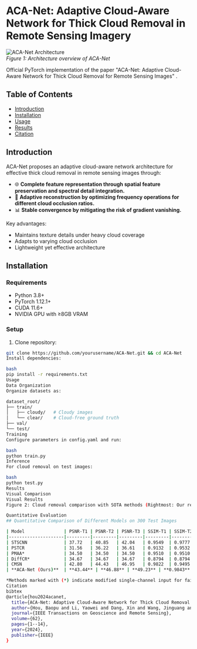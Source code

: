 # ACA-Net: Adaptive Cloud-Aware Network for Thick Cloud Removal in Remote Sensing Imagery

![ACA-Net Architecture](./figures/main.jpg)  
*Figure 1: Architecture overview of ACA-Net*

Official PyTorch implementation of the paper "ACA-Net: Adaptive Cloud-Aware Network for Thick Cloud Removal for Remote Sensing Images" .

## Table of Contents
- [Introduction](#introduction)
- [Installation](#installation)
- [Usage](#usage)
- [Results](#results)
- [Citation](#citation)

## Introduction
ACA-Net proposes an adaptive cloud-aware network architecture for effective thick cloud removal in remote sensing images through:

- 🌐 **Complete feature representation through spatial feature preservation and spectral detail integration.** 
- 🎯 **Adaptive reconstruction by optimizing frequency operations for different cloud occlusion ratios.** 
- 📊 **Stable convergence by mitigating the risk of gradient vanishing.** 

Key advantages:
- Maintains texture details under heavy cloud coverage
- Adapts to varying cloud occlusion
- Lightweight yet effective architecture

## Installation

### Requirements
- Python 3.8+
- PyTorch 1.12.1+
- CUDA 11.6+
- NVIDIA GPU with ≥8GB VRAM

### Setup
1. Clone repository:
```bash
git clone https://github.com/yourusername/ACA-Net.git && cd ACA-Net
Install dependencies:

bash
pip install -r requirements.txt
Usage
Data Organization
Organize datasets as:

dataset_root/
├── train/
│   ├── cloudy/   # Cloudy images
│   └── clear/    # Cloud-free ground truth
├── val/
└── test/
Training
Configure parameters in config.yaml and run:

bash
python train.py
Inference
For cloud removal on test images:

bash
python test.py
Results
Visual Comparison
Visual Results
Figure 2: Cloud removal comparison with SOTA methods (Rightmost: Our results)

Quantitative Evaluation
## Quantitative Comparison of Different Models on 300 Test Images

| Model               | PSNR-T1 | PSNR-T2 | PSNR-T3 | SSIM-T1 | SSIM-T2 | SSIM-T3 | GFlops | Params(M) |
|---------------------|---------|---------|---------|---------|---------|---------|--------|-----------|
| STSCNN              | 37.72   | 40.85   | 42.04   | 0.9549  | 0.9777  | 0.9756  | 4.84   | 0.30      |
| PSTCR               | 31.56   | 36.22   | 36.61   | 0.9132  | 0.9532  | 0.9600  | 95.75  | 0.37      |
| PMAA*               | 34.50   | 34.50   | 34.50   | 0.9510  | 0.9510  | 0.9510  | 92.34  | 3.45      |
| DiffCR*             | 34.67   | 34.67   | 34.67   | 0.8794  | 0.8794  | 0.8794  | 45.86  | 22.91     |
| CMSN                | 42.80   | 44.43   | 46.95   | 0.9822  | 0.9495  | 0.9722  | 28.67  | 1.75      |
| **ACA-Net (Ours)**  | **43.44** | **46.88** | **49.23** | **0.9843** | **0.9936** | **0.9943** | 39.73  | 2.43      |

*Methods marked with (*) indicate modified single-channel input for fair comparison*
Citation
bibtex
@article{hou2024acanet,
  title={ACA-Net: Adaptive Cloud-Aware Network for Thick Cloud Removal in Remote Sensing Images},
  author={Hou, Baopu and Li, Yaowei and Dang, Xin and Wang, Jinguang and Zhao, Quankai and Yang, Yuting and Chen, Xiaoxuan and Jiang, Bo},
  journal={IEEE Transactions on Geoscience and Remote Sensing},
  volume={62},
  pages={1--14},
  year={2024},
  publisher={IEEE}
}
